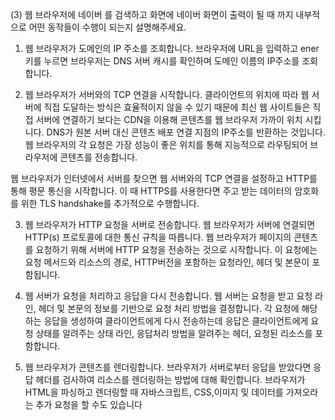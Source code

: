 (3) 웹 브라우저에 네이버 를 검색하고 화면에 네이버 화면이 출력이 될 때 까지 내부적으로 어떤 동작들이 수행이 되는지 설명해주세요.
1. 웹 브라우저가 도메인의 IP 주소를 조회합니다.
브라우저에 URL을 입력하고 ener키를 누르면 브라우저는 DNS 서버 캐시를 확인하며 도메인 이름의 IP주소를 조회합니다.

2. 웹 브라우저가 서버와의 TCP 연결을 시작합니다.
클라이언트의 위치에 따라 웹 서버에 직접 도달하는 방식은 효율적이지 않을 수 있기 때문에 최신 웹 사이트들은 직접 서버에 연결하기 보다는 CDN을 이용해 콘텐츠를 웹 브라우저 가까이 위치 시킵니다.
DNS가 원본 서버 대신 콘텐츠 배포 연결 지점의 IP주소를 반환하는 것입니다.
웹 브라우저의 각 요청은 가장 성능이 좋은 위치를 통해 지능적으로 라우팅되어 브라우저에 콘텐츠를 전송합니다.

웹 브라우저가 인터넷에서 서버를 찾으면 웹 서버와의 TCP 연결을 설정하고 HTTP를 통해 평문 통신을 시작합니다. 이 때 HTTPS를 사용한다면 주고 받는 데이터의 암호화를 위한 TLS handshake를 추가적으로 수행합니다.

3. 웹 브라우저가 HTTP 요청을 서버로 전송합니다.
웹 브라우저가 서버에 연결되면 HTTP(s) 프로토콜에 대한 통신 규칙을 따릅니다.
웹 브라우저가 페이지의 콘텐츠를 요청하기 위해 서버에 HTTP 요청을 전송하는 것으로 시작합니다. 
이 요청에는 요청 메서드와 리소스의 경로, HTTP버전을 포함하는 요청라인, 헤더 및 본문이 포함됩니다.

4. 웹 서버가 요청을 처리하고 응답을 다시 전송합니다.
웹 서버는 요청을 받고 요청 라인, 헤더 및 본문의 정보를 기반으로 요청 처리 방법을 결정합니다.
각 요청에 해당하는 응답을 생성하여 클라이언트에게 다시 전송하는데 응답은 클라이언트에게 요청 상태를 알려주는 상태 라인, 응답처리 방법을 알려주는 헤더, 요청된 리소스를 포함합니다.

5. 웹 브라우저가 콘텐츠를 렌더링합니다.
브라우저가 서버로부터 응답을 받았다면 응답 헤더를 검사하여 리소스를 렌더링하는 방법에 대해 확인합니다.
브라우저가 HTML을 파싱하고 렌더링할 때 자바스크립트, CSS,이미지 및 데이터를 가져오라는 추가 요청을 할 수도 있습니다
